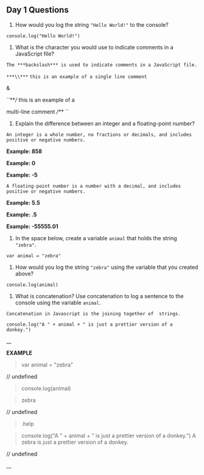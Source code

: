 ## Day 1 Questions

1. How would you log the string `"Hello World!"` to the console?

``
console.log("Hello World!")
``

1. What is the character you would use to indicate comments in a JavaScript file?

``The ***backslash*** is used to indicate comments in a JavaScript file.``

``***\\***`` ``this is an example of a single line comment``

&

``***/* this is an example of a
      
multi-line comment */*** ``

1. Explain the difference between an integer and a floating-point number?

``An integer is a whole number, no fractions or decimals, and includes positive or negative numbers.``

**Example: 858**    

**Example: 0**  
    
**Example: -5**

``A floating-point number is a number with a decimal, and includes positive or negative numbers.``

**Example: 5.5**  

**Example: .5** 

**Example: -55555.01**

1. In the space below, create a variable `animal` that holds the string `"zebra"`.

``var animal = "zebra"``

1. How would you log the string `"zebra"` using the variable that you created above?

``console.log(animal)``

1. What is concatenation? Use concatenation to log a sentence to the console using the variable `animal`.

``Concatenation in Javascript is the joining together of  strings.``

``console.log("A " + animal + " is just a prettier version of a donkey.")`` 

__

**EXAMPLE**

> var animal = "zebra"  

// undefined

> console.log(animal)

> zebra

// undefined

> .help

> console.log("A " + animal + " is just a prettier version of a donkey.")
A zebra is just a prettier version of a donkey.

// undefined

__
